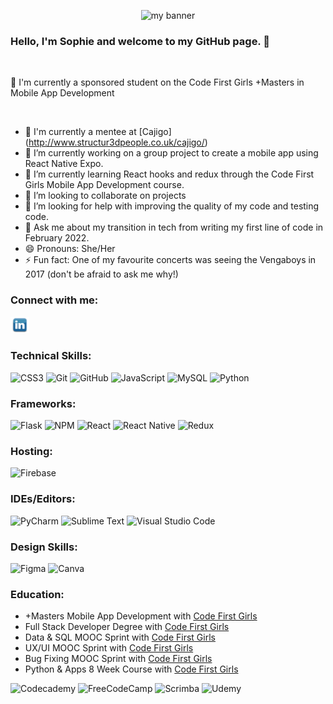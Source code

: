 <p align='center'> 
<img src="https://user-images.githubusercontent.com/107502956/190382574-ca6c762d-14df-44cf-a832-f2cbda18b228.png" alt='my banner' width=150px height=150px>
</p>

### Hello, I'm Sophie and welcome to my GitHub page. 👋

<br>

🌟 I'm currently a sponsored student on the Code First Girls +Masters in Mobile App Development

<br>

- 💃 I'm currently a mentee at [Cajigo] (http://www.structur3dpeople.co.uk/cajigo/)
- 🔭 I’m currently working on a group project to create a mobile app using React Native Expo.
- 🌱 I’m currently learning React hooks and redux through the Code First Girls Mobile App Development course.
- 👯 I’m looking to collaborate on projects
- 🤔 I’m looking for help with improving the quality of my code and testing code.
- 💬 Ask me about my transition in tech from writing my first line of code in February 2022.
- 😄 Pronouns: She/Her
- ⚡ Fun fact: One of my favourite concerts was seeing the Vengaboys in 2017 (don't be afraid to ask me why!)

### Connect with me:

<a href="www.linkedin.com/in/sophierkneeshaw">
<img src="Images\LinkedIn.png" alt='LinkedIn Icon'  width='30px'/></a> 
<br>

### Technical Skills:

![CSS3](https://img.shields.io/badge/css3-%231572B6.svg?style=for-the-badge&logo=css3&logoColor=white) ![Git](https://img.shields.io/badge/git-%23F05033.svg?style=for-the-badge&logo=git&logoColor=white) ![GitHub](https://img.shields.io/badge/github-%23121011.svg?style=for-the-badge&logo=github&logoColor=white) ![JavaScript](https://img.shields.io/badge/javascript-%23323330.svg?style=for-the-badge&logo=javascript&logoColor=%23F7DF1E) ![MySQL](https://img.shields.io/badge/mysql-%2300f.svg?style=for-the-badge&logo=mysql&logoColor=white) ![Python](https://img.shields.io/badge/python-3670A0?style=for-the-badge&logo=python&logoColor=ffdd54)
<br>

### Frameworks:

![Flask](https://img.shields.io/badge/flask-%23000.svg?style=for-the-badge&logo=flask&logoColor=white) ![NPM](https://img.shields.io/badge/NPM-%23000000.svg?style=for-the-badge&logo=npm&logoColor=white) ![React](https://img.shields.io/badge/react-%2320232a.svg?style=for-the-badge&logo=react&logoColor=%2361DAFB) ![React Native](https://img.shields.io/badge/react_native-%2320232a.svg?style=for-the-badge&logo=react&logoColor=%2361DAFB) ![Redux](https://img.shields.io/badge/redux-%23593d88.svg?style=for-the-badge&logo=redux&logoColor=white)
<br>

### Hosting:

![Firebase](https://img.shields.io/badge/firebase-%23039BE5.svg?style=for-the-badge&logo=firebase)
<br>

### IDEs/Editors:

![PyCharm](https://img.shields.io/badge/pycharm-143?style=for-the-badge&logo=pycharm&logoColor=black&color=black&labelColor=green) ![Sublime Text](https://img.shields.io/badge/sublime_text-%23575757.svg?style=for-the-badge&logo=sublime-text&logoColor=important) ![Visual Studio Code](https://img.shields.io/badge/Visual%20Studio%20Code-0078d7.svg?style=for-the-badge&logo=visual-studio-code&logoColor=white)
<br>

### Design Skills:

![Figma](https://img.shields.io/badge/figma-%23F24E1E.svg?style=for-the-badge&logo=figma&logoColor=white) ![Canva](https://img.shields.io/badge/Canva-%2300C4CC.svg?style=for-the-badge&logo=Canva&logoColor=white)
<br>

### Education:

- +Masters Mobile App Development with [Code First Girls](https://codefirstgirls.com/courses/masters/)
- Full Stack Developer Degree with [Code First Girls](https://codefirstgirls.com/courses/cfgdegree/)
- Data & SQL MOOC Sprint with [Code First Girls](https://codefirstgirls.com/courses/moocs/)
- UX/UI MOOC Sprint with [Code First Girls](https://codefirstgirls.com/courses/moocs/)
- Bug Fixing MOOC Sprint with [Code First Girls](https://codefirstgirls.com/courses/moocs/)
- Python & Apps 8 Week Course with [Code First Girls](https://codefirstgirls.com/courses/classes/coding-kickstarter/)

![Codecademy](https://img.shields.io/badge/Codecademy-FFF0E5?style=for-the-badge&logo=codecademy&logoColor=1F243A) ![FreeCodeCamp](https://img.shields.io/badge/Freecodecamp-%23123.svg?&style=for-the-badge&logo=freecodecamp&logoColor=green) ![Scrimba](https://img.shields.io/badge/scrimba-2B283A?style=for-the-badge&logo=scrimba&logoColor=white) ![Udemy](https://img.shields.io/badge/Udemy-A435F0?style=for-the-badge&logo=Udemy&logoColor=white)
<br>

<!-- ### Project Links -->

<br>
